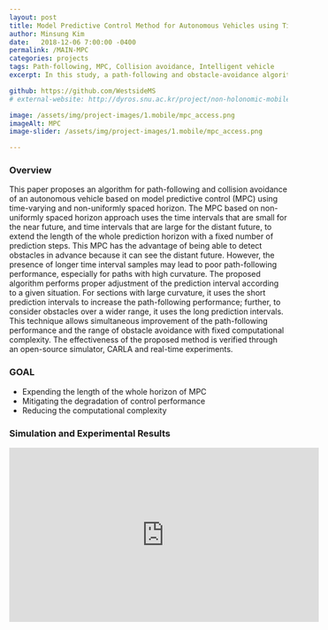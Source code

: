 ```yaml
---
layout: post
title: Model Predictive Control Method for Autonomous Vehicles using Time-Varying and Non-uniformly Spaced Horizon
author: Minsung Kim
date:   2018-12-06 7:00:00 -0400
permalink: /MAIN-MPC
categories: projects 
tags: Path-following, MPC, Collision avoidance, Intelligent vehicle
excerpt: In this study, a path-following and obstacle-avoidance algorithm was proposed for an autonomous vehicle that varied sampling time of the MPC prediction model. The path-following and collision avoidance performances were evaluated using both the CARLA simulator and a real vehicle.

github: https://github.com/WestsideMS
# external-website: http://dyros.snu.ac.kr/project/non-holonomic-mobile-manipulator/

image: /assets/img/project-images/1.mobile/mpc_access.png
imageAlt: MPC
image-slider: /assets/img/project-images/1.mobile/mpc_access.png

---
```

### Overview
This paper proposes an algorithm for path-following and collision avoidance of an autonomous vehicle based on model predictive control (MPC) using time-varying and non-uniformly spaced horizon. The MPC based on non-uniformly spaced horizon approach uses the time intervals that are small for the near future, and time intervals that are large for the distant future, to extend the length of the whole prediction horizon with a fixed number of prediction steps. This MPC has the advantage of being able to detect obstacles in advance because it can see the distant future. However, the presence of longer time interval samples may lead to poor path-following performance, especially for paths with high curvature. The proposed algorithm performs proper adjustment of the prediction interval according to a given situation. For sections with large curvature, it uses the short prediction intervals to increase the path-following performance; further, to consider obstacles over a wider range, it uses the long prediction intervals. This technique allows simultaneous improvement of the path-following performance and the range of obstacle avoidance with fixed computational complexity. The effectiveness of the proposed method is verified through an open-source simulator, CARLA and real-time experiments.


### GOAL
- Expending the length of the whole horizon of MPC
- Mitigating the degradation of control performance
- Reducing the computational complexity

<!-- ### Experimental Equipments
The system consists of two robots. The mobile base is [**Clearpath Husky**](https://www.clearpathrobotics.com/husky-unmanned-ground-vehicle-robot/) and the manipulator is [**Franka Emika Panda**](https://www.franka.de/panda/).

It has a powerful computation unit to solve complicated whole-body dynamics and plan motions in high dimensional state space. The specification is described below.
+ CPU: Intel i7-7700K
+ RAM: 16 GB
+ Storage (SSD): 500 GB
+ OS: Ubuntu 16.04 (with preempt_rt kernel)

### Algorithms
<div class="row projects-display">
    <div class="six columns">
        <div class="images">
            <img alt="JUCE" src="{{ site.url }}/assets/img/project-images/1.mobile/nonholo.png">
        </div>
     </div>
    <div class="six columns">
        <div class="images">
            <img alt="JUCE" src="{{ site.url }}/assets/img/project-images/1.mobile/overview.png">
        </div>
    </div>
</div>
<!-- + Controller
	- Wholebody controller based on the HQP controller.
	- Task transition algorithm for the HQP frameworks (with Joint limit, singularity, and obstacle avoidance algorithm) 
	- Momentum based observer

+ Planner
	- Basic BiRRT(-connect) algorithm
	- VKC based dual-arm manipulation algorithm  -->

### Simulation and Experimental Results
<div class="row projects-display">
    <div class="seven columns images">
        <div class="video-container">
            <iframe width="560" height="315" src="https://www.youtube.com/embed/eo7fYDLGQcg" frameborder="0" allowfullscreen></iframe>
        </div>
    </div> 
</div>

